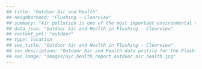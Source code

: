 ```yaml
---
## title: "Outdoor Air and Health"
## neighborhood: "Flushing - Clearview"
## summary: "Air pollution is one of the most important environmental threats to urban populations and while all people are exposed, pollutant emissions, levels of exposure, and population vulnerability vary across neighborhoods. Exposures to common air pollutants have been linked to respiratory and cardiovascular diseases, cancers, and premature deaths."
## data_json: "Outdoor Air and Health in Flushing - Clearview"
## content_yml: "outdoor"
## type: location
## seo_title: "Outdoor Air and Health in Flushing - Clearview"
## seo_description: "Outdoor Air and Health data profile for the Flushing - Clearview neighborhood of NYC."
## seo_image: "images/nyc_health_report_outdoor_air_health.jpg"
---
```

